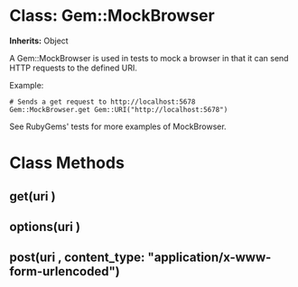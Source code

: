 # Class: Gem::MockBrowser
**Inherits:** Object
    

A Gem::MockBrowser is used in tests to mock a browser in that it can send HTTP
requests to the defined URI.

Example:

    # Sends a get request to http://localhost:5678
    Gem::MockBrowser.get Gem::URI("http://localhost:5678")

See RubyGems' tests for more examples of MockBrowser.


# Class Methods
## get(uri ) [](#method-c-get)
## options(uri ) [](#method-c-options)
## post(uri , content_type: "application/x-www-form-urlencoded") [](#method-c-post)

